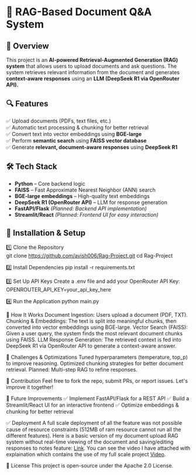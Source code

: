 # 🚀 RAG-Based Document Q&A System  

## 📌 Overview  
This project is an **AI-powered Retrieval-Augmented Generation (RAG) system** that allows users to upload documents and ask questions. The system retrieves relevant information from the document and generates **context-aware responses** using an **LLM (DeepSeek R1 via OpenRouter API).**

## 🔍 Features  
✅ Upload documents (PDFs, text files, etc.)  
✅ Automatic text processing & chunking for better retrieval  
✅ Convert text into vector embeddings using **BGE-large**  
✅ Perform **semantic search** using **FAISS vector database**  
✅ Generate **relevant, document-aware responses** using **DeepSeek R1**  

## 🛠️ Tech Stack  
- **Python** – Core backend logic  
- **FAISS** – Fast Approximate Nearest Neighbor (ANN) search  
- **BGE-large embeddings** – High-quality text embeddings  
- **DeepSeek R1 (OpenRouter API)** – LLM for response generation  
- **FastAPI/Flask** *(Planned: Backend API implementation)*  
- **Streamlit/React** *(Planned: Frontend UI for easy interaction)*  

## 🔧 Installation & Setup  
1️⃣ Clone the Repository  
git clone https://github.com/avish006/Rag-Project.git
cd Rag-Project

2️⃣ Install Dependencies
pip install -r requirements.txt

3️⃣ Set Up API Keys
Create a .env file and add your OpenRouter API Key:
OPENROUTER_API_KEY=your_api_key_here

4️⃣ Run the Application
python main.py

🧠 How It Works
Document Ingestion: Users upload a document (PDF, TXT).
Chunking & Embeddings: The text is split into meaningful chunks, then converted into vector embeddings using BGE-large.
Vector Search (FAISS): Given a user query, the system finds the most relevant document chunks using FAISS.
LLM Response Generation: The retrieved context is fed into DeepSeek R1 via OpenRouter API to generate a context-aware answer.

🎯 Challenges & Optimizations
Tuned hyperparameters (temperature, top_p) to improve reasoning.
Optimized chunking strategies for better document retrieval.
Planned: Multi-step RAG to refine responses.

🔗 Contribution
Feel free to fork the repo, submit PRs, or report issues. Let's improve it together!

🚀 Future Improvements
✅ Implement FastAPI/Flask for a REST API
✅ Build a Streamlit/React UI for an interactive frontend
✅ Optimize embeddings & chunking for better retrieval

✅ Deployment
A full scale deployment of all the feature was not possible cause of resource constraints (512MB of ram resource cannot run all the different features).
Here is a basic version of my document upload RAG system without real-time viewing of the document and saving/editing responses to notes feature: [Link](https://app-rag-project.streamlit.app/).
You can see the video I have attached with explaination which contains the use of my full scale project
[Video](https://www.linkedin.com/feed/update/urn:li:activity:7319416932598738944/).

📌 License
This project is open-source under the Apache 2.0 License.
